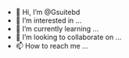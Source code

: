 - 👋 Hi, I’m @Gsuitebd
- 👀 I’m interested in ...
- 🌱 I’m currently learning ...
- 💞️ I’m looking to collaborate on ...
- 📫 How to reach me ...

<!---
Gsuitebd/Gsuitebd is a ✨ special ✨ repository because its `README.md` (this file) appears on your GitHub profile.
You can click the Preview link to take a look at your changes.
--->
